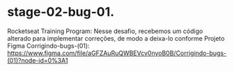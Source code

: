 # stage-02-bug-01.
Rocketseat Training Program:
Nesse desafio, recebemos um código alterado para implementar correções, de modo a deixa-lo conforme Projeto Figma Corrigindo-bugs-(01):
https://www.figma.com/file/aGFZAuRuQWBEVcv0nyoB0B/Corrigindo-bugs-(01)?node-id=0%3A1
